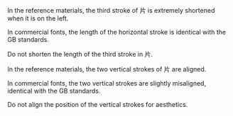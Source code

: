 In the reference materials, the third stroke of 片 is extremely shortened when it is on the left.

In commercial fonts, the length of the horizontal stroke is identical with the GB standards.

Do not shorten the length of the third stroke in 片.

In the reference materials, the two vertical strokes of 片 are aligned.

In commercial fonts, the two vertical strokes are slightly misaligned, identical with the GB
standards.

Do not align the position of the vertical strokes for aesthetics.
